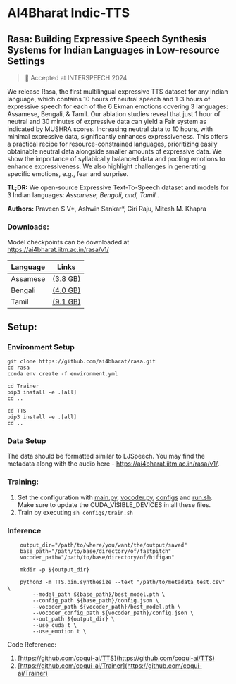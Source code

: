 # AI4Bharat Indic-TTS

## Rasa: Building Expressive Speech Synthesis Systems for Indian Languages in Low-resource Settings

> 🎉 Accepted at INTERSPEECH 2024

We release Rasa, the first multilingual expressive TTS dataset for any Indian language, which contains 10 hours of neutral speech and 1-3 hours of expressive speech for each of the 6 Ekman emotions covering 3 languages: Assamese, Bengali, \& Tamil. Our ablation studies reveal that just 1 hour of neutral and 30 minutes of expressive data can yield a Fair system as indicated by MUSHRA scores. Increasing neutral data to 10 hours, with minimal expressive data, significantly enhances expressiveness. This offers a practical recipe for resource-constrained languages, prioritizing easily obtainable neutral data alongside smaller amounts of expressive data. We show the importance of syllabically balanced data and pooling emotions to enhance expressiveness. We also highlight challenges in generating specific emotions, e.g., fear and surprise.

**TL;DR:** We open-source Expressive Text-To-Speech dataset and models for 3 Indian languages: *Assamese, Bengali, and, Tamil.*.


**Authors:** Praveen S V*, Ashwin Sankar*, Giri Raju, Mitesh M. Khapra



### Downloads:
Model checkpoints can be downloaded at https://ai4bharat.iitm.ac.in/rasa/v1/

| Language | Links                                                                                            |
|----------|--------------------------------------------------------------------------------------------------|
| Assamese | [(3.8 GB)](https://indic-tts-public.objectstore.e2enetworks.net/data/expressive_assamese_tts_dataset.tar.gz) |
| Bengali  | [(4.0 GB)](https://indic-tts-public.objectstore.e2enetworks.net/data/expressive_bengali_tts_dataset.tar.gz)  |
| Tamil    | [(9.1 GB)](https://indic-tts-public.objectstore.e2enetworks.net/data/expressive_tamil_tts_dataset.zip) |


## Setup:


### Environment Setup

```
git clone https://github.com/ai4bharat/rasa.git
cd rasa
conda env create -f environment.yml

cd Trainer
pip3 install -e .[all]
cd ..

cd TTS
pip3 install -e .[all]
cd ..
```

### Data Setup

The data should be formatted similar to LJSpeech. You may find the metadata along with the audio here - https://ai4bharat.iitm.ac.in/rasa/v1/.


### Training:
1. Set the configuration with [main.py](./main.py), [vocoder.py](./vocoder.py), [configs](./configs) and [run.sh](./run.sh). Make sure to update the CUDA_VISIBLE_DEVICES in all these files.
2. Train by executing `sh configs/train.sh`

### Inference

```
    output_dir="/path/to/where/you/want/the/output/saved"
    base_path="/path/to/base/directory/of/fastpitch"
    vocoder_path="/path/to/base/directory/of/hifigan"

    mkdir -p ${output_dir}

    python3 -m TTS.bin.synthesize --text "/path/to/metadata_test.csv" \
        --model_path ${base_path}/best_model.pth \
        --config_path ${base_path}/config.json \
        --vocoder_path ${vocoder_path}/best_model.pth \
        --vocoder_config_path ${vocoder_path}/config.json \
        --out_path ${output_dir} \
        --use_cuda t \
        --use_emotion t \
```

Code Reference: 
1. [https://github.com/coqui-ai/TTS](https://github.com/coqui-ai/TTS)
2. [https://github.com/coqui-ai/Trainer](https://github.com/coqui-ai/Trainer)
